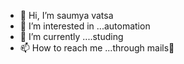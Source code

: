 - 👋 Hi, I’m saumya vatsa
- 👀 I’m interested in ...automation
- 🌱 I’m currently ....studing
- 📫 How to reach me ...through mails📩

<!---
Samy26/Samy26 is a ✨ special ✨ repository because its `README.md` (this file) appears on your GitHub profile.
You can click the Preview link to take a look at your changes.
--->

